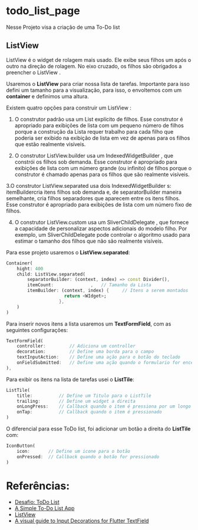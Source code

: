 # todo_list_page

Nesse Projeto visa a criação de uma To-Do list

## ListView
ListView é o widget de rolagem mais usado. Ele exibe seus filhos um após o outro na direção de rolagem. No eixo cruzado, os filhos são obrigados a preencher o ListView .

Usaremos o **ListView** para criar nossa lista de tarefas. Importante para isso defini um tamanho para a visualização, para isso, o envoltemos com um **container** e definimos uma altura.

Existem quatro opções para construir um ListView :

1. O construtor padrão usa um List<Widget> explícito de filhos. Esse construtor é apropriado para exibições de lista com um pequeno número de filhos porque a construção da Lista requer trabalho para cada filho que poderia ser exibido na exibição de lista em vez de apenas para os filhos que estão realmente visíveis.

2. O construtor ListView.builder usa um IndexedWidgetBuilder , que constrói os filhos sob demanda. Esse construtor é apropriado para exibições de lista com um número grande (ou infinito) de filhos porque o construtor é chamado apenas para os filhos que são realmente visíveis.

3.O construtor ListView.separated usa dois IndexedWidgetBuilder s: itemBuildercria itens filhos sob demanda e, de separatorBuilder maneira semelhante, cria filhos separadores que aparecem entre os itens filhos. Esse construtor é apropriado para exibições de lista com um número fixo de filhos.

4. O construtor ListView.custom usa um SliverChildDelegate , que fornece a capacidade de personalizar aspectos adicionais do modelo filho. Por exemplo, um SliverChildDelegate pode controlar o algoritmo usado para estimar o tamanho dos filhos que não são realmente visíveis.


Para esse projeto usaremos o **ListView.separated**:
``` dart
Container(
    hight: 400  
    child: ListView.separated(
        separatorBuilder: (context, index) => const Divider(),               // Separador
        itemCount:              ,   // Tamanho da Lista
        itemBuilder: (context, index) {     // Itens a serem montados
                      return <WIdget>;
                    },
    )
)
```

Para inserir novos itens a lista usaremos um **TextFormField**, com as seguintes configurações:
``` dart
TextFormField(
    controller:         // Adiciona um controller
    decoration:         // Define uma borda para o campo
    textInputAction:    // Define uma ação para o botão do teclado
    onFieldSubmitted:   // Define uma ação quando o formulario for encerrado
),
```

Para exibir os itens na lista de tarefas usei o **ListTile**:
```dart
ListTile(
    title:          // Define um Titulo para o ListTile
    trailing:       // Define um widget a direita
    onLongPress:    // Callback quando o item é pressiona por um longo período
    onTap:          // Callback quando o item é pressionado
)
```

O diferencial para esse ToDo list, foi adicionar um botão a direita do **ListTile** com:
```dart
IconButton(
    icon:       // Define um icone para o botão
    onPressed:  // Callback quando o botão for pressionado
)
```


# Referências:
- [Desafio: ToDo List](https://www.youtube.com/watch?v=PlB25Z3ma8E&list=PLRpTFz5_57cvo0CHf-AnojOvpznz8YO7S&index=9)
- [A Simple To-Do List App](todo_list_page/lib/todo_list_page.dart)
- [ListView](https://api.flutter.dev/flutter/widgets/ListView-class.html)
- [A visual guide to Input Decorations for Flutter TextField](https://medium.com/flutter-community/a-visual-guide-to-input-decorations-for-flutter-textfield-706cf1877e25)
